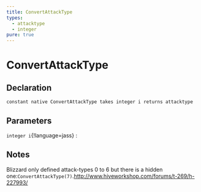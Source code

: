 ```yaml
---
title: ConvertAttackType
types:
  - attacktype
  - integer
pure: true
---
```


# ConvertAttackType

## Declaration

```jass
constant native ConvertAttackType takes integer i returns attacktype
```

## Parameters
`integer i`{!language=jass}
: 

## Notes 
Blizzard only defined attack-types 0 to 6 but there is a hidden one:`ConvertAttackType(7)`.<http://www.hiveworkshop.com/forums/t-269/h-227993/>
